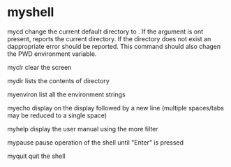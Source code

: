 # myshell

mycd <directory>
change the current default directory to <directory>. If the <directory> argument is ont present, reports the current directory.  If the directory does not exist an dappropriate error should be reported.  This command should also chagen the PWD environment variable.
  
myclr
clear the screen

mydir <directory>
lists the contents of directory <directory>
    
myenviron
list all the environment strings
  
myecho <comment>
display <comment> on the display followed by a new line (multiple spaces/tabs may be reduced to a single space)
  
myhelp
display the user manual using the more filter
    
mypause
pause operation of the shell until "Enter" is pressed
    
myquit
quit the shell      
